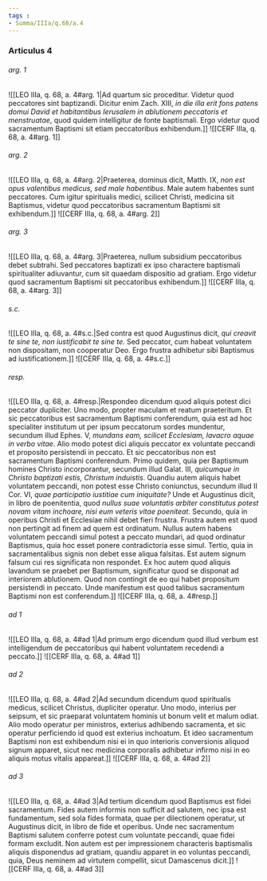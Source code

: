 ```yaml
---
tags : 
- Summa/IIIa/q.68/a.4
---
```


### Articulus 4

###### arg. 1
![[LEO IIIa, q. 68, a. 4#arg. 1|Ad quartum sic proceditur. Videtur quod peccatores sint baptizandi. Dicitur enim Zach. XIII, *in die illa erit fons patens domui David et habitantibus Ierusalem in ablutionem peccatoris et menstruatae*, quod quidem intelligitur de fonte baptismali. Ergo videtur quod sacramentum Baptismi sit etiam peccatoribus exhibendum.]]
![[CERF IIIa, q. 68, a. 4#arg. 1]]

###### arg. 2
![[LEO IIIa, q. 68, a. 4#arg. 2|Praeterea, dominus dicit, Matth. IX, *non est opus valentibus medicus, sed male habentibus*. Male autem habentes sunt peccatores. Cum igitur spiritualis medici, scilicet Christi, medicina sit Baptismus, videtur quod peccatoribus sacramentum Baptismi sit exhibendum.]]
![[CERF IIIa, q. 68, a. 4#arg. 2]]

###### arg. 3
![[LEO IIIa, q. 68, a. 4#arg. 3|Praeterea, nullum subsidium peccatoribus debet subtrahi. Sed peccatores baptizati ex ipso charactere baptismali spiritualiter adiuvantur, cum sit quaedam dispositio ad gratiam. Ergo videtur quod sacramentum Baptismi sit peccatoribus exhibendum.]]
![[CERF IIIa, q. 68, a. 4#arg. 3]]

###### s.c.
![[LEO IIIa, q. 68, a. 4#s.c.|Sed contra est quod Augustinus dicit, *qui creavit te sine te, non iustificabit te sine te*. Sed peccator, cum habeat voluntatem non dispositam, non cooperatur Deo. Ergo frustra adhibetur sibi Baptismus ad iustificationem.]]
![[CERF IIIa, q. 68, a. 4#s.c.]]

###### resp.
![[LEO IIIa, q. 68, a. 4#resp.|Respondeo dicendum quod aliquis potest dici peccator dupliciter. Uno modo, propter maculam et reatum praeteritum. Et sic peccatoribus est sacramentum Baptismi conferendum, quia est ad hoc specialiter institutum ut per ipsum peccatorum sordes mundentur, secundum illud Ephes. V, *mundans eam, scilicet Ecclesiam, lavacro aquae in verbo vitae*. Alio modo potest dici aliquis peccator ex voluntate peccandi et proposito persistendi in peccato. Et sic peccatoribus non est sacramentum Baptismi conferendum. Primo quidem, quia per Baptismum homines Christo incorporantur, secundum illud Galat. III, *quicumque in Christo baptizati estis, Christum induistis*. Quandiu autem aliquis habet voluntatem peccandi, non potest esse Christo coniunctus, secundum illud II Cor. VI, *quae participatio iustitiae cum iniquitate?* Unde et Augustinus dicit, in libro de poenitentia, quod *nullus suae voluntatis arbiter constitutus potest novam vitam inchoare, nisi eum veteris vitae poeniteat*. Secundo, quia in operibus Christi et Ecclesiae nihil debet fieri frustra. Frustra autem est quod non pertingit ad finem ad quem est ordinatum. Nullus autem habens voluntatem peccandi simul potest a peccato mundari, ad quod ordinatur Baptismus, quia hoc esset ponere contradictoria esse simul. Tertio, quia in sacramentalibus signis non debet esse aliqua falsitas. Est autem signum falsum cui res significata non respondet. Ex hoc autem quod aliquis lavandum se praebet per Baptismum, significatur quod se disponat ad interiorem ablutionem. Quod non contingit de eo qui habet propositum persistendi in peccato. Unde manifestum est quod talibus sacramentum Baptismi non est conferendum.]]
![[CERF IIIa, q. 68, a. 4#resp.]]

###### ad 1
![[LEO IIIa, q. 68, a. 4#ad 1|Ad primum ergo dicendum quod illud verbum est intelligendum de peccatoribus qui habent voluntatem recedendi a peccato.]]
![[CERF IIIa, q. 68, a. 4#ad 1]]

###### ad 2
![[LEO IIIa, q. 68, a. 4#ad 2|Ad secundum dicendum quod spiritualis medicus, scilicet Christus, dupliciter operatur. Uno modo, interius per seipsum, et sic praeparat voluntatem hominis ut bonum velit et malum odiat. Alio modo operatur per ministros, exterius adhibendo sacramenta, et sic operatur perficiendo id quod est exterius inchoatum. Et ideo sacramentum Baptismi non est exhibendum nisi ei in quo interioris conversionis aliquod signum apparet, sicut nec medicina corporalis adhibetur infirmo nisi in eo aliquis motus vitalis appareat.]]
![[CERF IIIa, q. 68, a. 4#ad 2]]

###### ad 3
![[LEO IIIa, q. 68, a. 4#ad 3|Ad tertium dicendum quod Baptismus est fidei sacramentum. Fides autem informis non sufficit ad salutem, nec ipsa est fundamentum, sed sola fides formata, quae per dilectionem operatur, ut Augustinus dicit, in libro de fide et operibus. Unde nec sacramentum Baptismi salutem conferre potest cum voluntate peccandi, quae fidei formam excludit. Non autem est per impressionem characteris baptismalis aliquis disponendus ad gratiam, quandiu apparet in eo voluntas peccandi, quia, Deus neminem ad virtutem compellit, sicut Damascenus dicit.]]
![[CERF IIIa, q. 68, a. 4#ad 3]]

